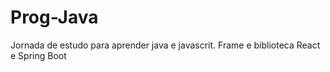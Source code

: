 # Prog-Java
Jornada de estudo para aprender java e javascrit. Frame e biblioteca React e Spring Boot
